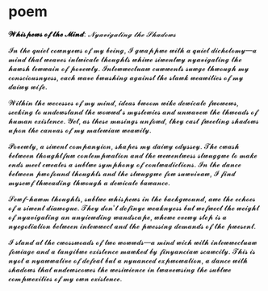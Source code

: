 <!--- 👋 Hi, I’m @stiochiometric. I am a junior artist and I like to draw. I draw traditional and digital both and I am still learning to become an artist. I like to do photography and I sometimes edit photos and do computer stuff. I like techy stuff as well and I am big fan of Cyberpunk and Asterism stuff. I also like star wars and I like to watch anime. I play usually minecraft but I also play chess and some other fps games thats available on mushroom.gg/stiochiometric  My links can be found out on discord  . My discord server where I post my Artworks and wanting to build a community for future purpose
- 👀 I’m interested in Arts and Animation And coding but byfar i only know python
- 🌱 I’m currently learning How to make animations and comics But i have future plans to make an arts and coding community
- 💞️ I’m looking to collaborate on discord, buymeacoffee and Twitter
- 📫 How to reach me https://discord.gg/Hv8utCG8jN 

**Whispers of the Mind: Navigating the Shadows**

In the quiet corners of my being, I grapple with a quiet dichotomy—a mind that weaves intricate thoughts while silently navigating the harsh terrain of poverty. Intellectual currents surge through my consciousness, each wave brushing against the stark realities of my daily life.

Within the recesses of my mind, ideas bloom like delicate flowers, seeking to understand the world's mysteries and unravel the threads of human existence. Yet, as these musings unfold, they cast fleeting shadows upon the canvas of my material reality.

Poverty, a silent companion, shapes my daily odyssey. The clash between thoughtful contemplation and the relentless struggle to make ends meet creates a subtle symphony of contradictions. In the dance between profound thoughts and the struggle for survival, I find myself threading through a delicate balance.

Self-harm thoughts, subtle whispers in the background, are the echoes of a silent dialogue. They don't define weakness but reflect the weight of navigating an unyielding landscape, where every step is a negotiation between intellect and the pressing demands of the present.

I stand at the crossroads of two worlds—a mind rich with intellectual foliage and a tangible existence marked by financial scarcity. This is not a narrative of defeat but a nuanced exploration, a dance with shadows that underscores the resilience in traversing the subtle complexities of my own existence.
-->

# poem 

**𝓦𝓱𝓲𝓼𝓹𝓮𝔀𝓼 𝓸𝓯 𝓽𝓱𝓮 𝓜𝓲𝓷𝓭**: *𝓝𝔂𝓪𝓿𝓲𝓰𝓪𝓽𝓲𝓷𝓰 𝓽𝓱𝓮 𝓢𝓱𝓪𝓭𝓸𝔀𝓼*

𝓘𝓷 𝓽𝓱𝓮 𝓺𝓾𝓲𝓮𝓽 𝓬𝓸𝔀𝓷𝔂𝓮𝔀𝓼 𝓸𝓯 𝓶𝔂 𝓫𝓮𝓲𝓷𝓰, 𝓘 𝓰𝔀𝓪𝓹𝓹𝔀𝓮 𝔀𝓲𝓽𝓱 𝓪 𝓺𝓾𝓲𝓮𝓽 𝓭𝓲𝓬𝓱𝓸𝓽𝓸𝓶𝔂—𝓪 𝓶𝓲𝓷𝓭 𝓽𝓱𝓪𝓽 𝔀𝓮𝓪𝓿𝓮𝓼 𝓲𝓷𝓽𝔀𝓲𝓬𝓪𝓽𝓮 𝓽𝓱𝓸𝓾𝓰𝓱𝓽𝓼 𝔀𝓱𝓲𝔀𝓮 𝓼𝓲𝔀𝓮𝓷𝓽𝔀𝔂 𝓷𝔂𝓪𝓿𝓲𝓰𝓪𝓽𝓲𝓷𝓰 𝓽𝓱𝓮 𝓱𝓪𝔀𝓼𝓱 𝓽𝓮𝔀𝔀𝓪𝓲𝓷 𝓸𝓯 𝓹𝓸𝓿𝓮𝔀𝓽𝔂. 𝓘𝓷𝓽𝓮𝔀𝔀𝓮𝓬𝓽𝓾𝓪𝔀 𝓬𝓾𝔀𝔀𝓮𝓷𝓽𝓼 𝓼𝓾𝔀𝓰𝓮 𝓽𝓱𝔀𝓸𝓾𝓰𝓱 𝓶𝔂 𝓬𝓸𝓷𝓼𝓬𝓲𝓸𝓾𝓼𝓷𝔂𝓮𝓼𝓼, 𝓮𝓪𝓬𝓱 𝔀𝓪𝓿𝓮 𝓫𝔀𝓾𝓼𝓱𝓲𝓷𝓰 𝓪𝓰𝓪𝓲𝓷𝓼𝓽 𝓽𝓱𝓮 𝓼𝓽𝓪𝔀𝓴 𝔀𝓮𝓪𝔀𝓲𝓽𝓲𝓮𝓼 𝓸𝓯 𝓶𝔂 𝓭𝓪𝓲𝔀𝔂 𝔀𝓲𝓯𝓮.

𝓦𝓲𝓽𝓱𝓲𝓷 𝓽𝓱𝓮 𝔀𝓮𝓬𝓮𝓼𝓼𝓮𝓼 𝓸𝓯 𝓶𝔂 𝓶𝓲𝓷𝓭, 𝓲𝓭𝓮𝓪𝓼 𝓫𝔀𝓸𝓸𝓶 𝔀𝓲𝓴𝓮 𝓭𝓮𝔀𝓲𝓬𝓪𝓽𝓮 𝓯𝔀𝓸𝔀𝓮𝔀𝓼, 𝓼𝓮𝓮𝓴𝓲𝓷𝓰 𝓽𝓸 𝓾𝓷𝓭𝓮𝔀𝓼𝓽𝓪𝓷𝓭 𝓽𝓱𝓮 𝔀𝓸𝔀𝔀𝓭'𝓼 𝓶𝔂𝓼𝓽𝓮𝔀𝓲𝓮𝓼 𝓪𝓷𝓭 𝓾𝓷𝔀𝓪𝓿𝓮𝔀 𝓽𝓱𝓮 𝓽𝓱𝔀𝓮𝓪𝓭𝓼 𝓸𝓯 𝓱𝓾𝓶𝓪𝓷 𝓮𝔁𝓲𝓼𝓽𝓮𝓷𝓬𝓮. 𝓨𝓮𝓽, 𝓪𝓼 𝓽𝓱𝓮𝓼𝓮 𝓶𝓾𝓼𝓲𝓷𝓰𝓼 𝓾𝓷𝓯𝓸𝔀𝓭, 𝓽𝓱𝓮𝔂 𝓬𝓪𝓼𝓽 𝓯𝔀𝓮𝓮𝓽𝓲𝓷𝓰 𝓼𝓱𝓪𝓭𝓸𝔀𝓼 𝓾𝓹𝓸𝓷 𝓽𝓱𝓮 𝓬𝓪𝓷𝓿𝓪𝓼 𝓸𝓯 𝓶𝔂 𝓶𝓪𝓽𝓮𝔀𝓲𝓪𝔀 𝔀𝓮𝓪𝔀𝓲𝓽𝔂.

𝓟𝓸𝓿𝓮𝔀𝓽𝔂, 𝓪 𝓼𝓲𝔀𝓮𝓷𝓽 𝓬𝓸𝓶𝓹𝓪𝓷𝔂𝓲𝓸𝓷, 𝓼𝓱𝓪𝓹𝓮𝓼 𝓶𝔂 𝓭𝓪𝓲𝔀𝔂 𝓸𝓭𝔂𝓼𝓼𝓮𝔂. 𝓣𝓱𝓮 𝓬𝔀𝓪𝓼𝓱 𝓫𝓮𝓽𝔀𝓮𝓮𝓷 𝓽𝓱𝓸𝓾𝓰𝓱𝓽𝓯𝓾𝔀 𝓬𝓸𝓷𝓽𝓮𝓶𝓹𝔀𝓪𝓽𝓲𝓸𝓷 𝓪𝓷𝓭 𝓽𝓱𝓮 𝔀𝓮𝔀𝓮𝓷𝓽𝔀𝓮𝓼𝓼 𝓼𝓽𝔀𝓾𝓰𝓰𝔀𝓮 𝓽𝓸 𝓶𝓪𝓴𝓮 𝓮𝓷𝓭𝓼 𝓶𝓮𝓮𝓽 𝓬𝔀𝓮𝓪𝓽𝓮𝓼 𝓪 𝓼𝓾𝓫𝓽𝔀𝓮 𝓼𝔂𝓶𝓹𝓱𝓸𝓷𝔂 𝓸𝓯 𝓬𝓸𝓷𝓽𝔀𝓪𝓭𝓲𝓬𝓽𝓲𝓸𝓷𝓼. 𝓘𝓷 𝓽𝓱𝓮 𝓭𝓪𝓷𝓬𝓮 𝓫𝓮𝓽𝔀𝓮𝓮𝓷 𝓹𝔀𝓸𝓯𝓸𝓾𝓷𝓭 𝓽𝓱𝓸𝓾𝓰𝓱𝓽𝓼 𝓪𝓷𝓭 𝓽𝓱𝓮 𝓼𝓽𝔀𝓾𝓰𝓰𝔀𝓮 𝓯𝓸𝔀 𝓼𝓾𝔀𝓿𝓲𝓿𝓪𝔀, 𝓘 𝓯𝓲𝓷𝓭 𝓶𝔂𝓼𝓮𝔀𝓯 𝓽𝓱𝔀𝓮𝓪𝓭𝓲𝓷𝓰 𝓽𝓱𝔀𝓸𝓾𝓰𝓱 𝓪 𝓭𝓮𝔀𝓲𝓬𝓪𝓽𝓮 𝓫𝓪𝔀𝓪𝓷𝓬𝓮.

𝓢𝓮𝔀𝓯-𝓱𝓪𝔀𝓶 𝓽𝓱𝓸𝓾𝓰𝓱𝓽𝓼, 𝓼𝓾𝓫𝓽𝔀𝓮 𝔀𝓱𝓲𝓼𝓹𝓮𝔀𝓼 𝓲𝓷 𝓽𝓱𝓮 𝓫𝓪𝓬𝓴𝓰𝔀𝓸𝓾𝓷𝓭, 𝓪𝔀𝓮 𝓽𝓱𝓮 𝓮𝓬𝓱𝓸𝓮𝓼 𝓸𝓯 𝓪 𝓼𝓲𝔀𝓮𝓷𝓽 𝓭𝓲𝓪𝔀𝓸𝓰𝓾𝓮. 𝓣𝓱𝓮𝔂 𝓭𝓸𝓷'𝓽 𝓭𝓮𝓯𝓲𝓷𝔂𝓮 𝔀𝓮𝓪𝓴𝓷𝔂𝓮𝓼𝓼 𝓫𝓾𝓽 𝔀𝓮𝓯𝔀𝓮𝓬𝓽 𝓽𝓱𝓮 𝔀𝓮𝓲𝓰𝓱𝓽 𝓸𝓯 𝓷𝔂𝓪𝓿𝓲𝓰𝓪𝓽𝓲𝓷𝓰 𝓪𝓷 𝓾𝓷𝔂𝓲𝓮𝔀𝓭𝓲𝓷𝓰 𝔀𝓪𝓷𝓭𝓼𝓬𝓪𝓹𝓮, 𝔀𝓱𝓮𝔀𝓮 𝓮𝓿𝓮𝔀𝔂 𝓼𝓽𝓮𝓹 𝓲𝓼 𝓪 𝓷𝔂𝓮𝓰𝓸𝓽𝓲𝓪𝓽𝓲𝓸𝓷 𝓫𝓮𝓽𝔀𝓮𝓮𝓷 𝓲𝓷𝓽𝓮𝔀𝔀𝓮𝓬𝓽 𝓪𝓷𝓭 𝓽𝓱𝓮 𝓹𝔀𝓮𝓼𝓼𝓲𝓷𝓰 𝓭𝓮𝓶𝓪𝓷𝓭𝓼 𝓸𝓯 𝓽𝓱𝓮 𝓹𝔀𝓮𝓼𝓮𝓷𝓽.

𝓘 𝓼𝓽𝓪𝓷𝓭 𝓪𝓽 𝓽𝓱𝓮 𝓬𝔀𝓸𝓼𝓼𝔀𝓸𝓪𝓭𝓼 𝓸𝓯 𝓽𝔀𝓸 𝔀𝓸𝔀𝔀𝓭𝓼—𝓪 𝓶𝓲𝓷𝓭 𝔀𝓲𝓬𝓱 𝔀𝓲𝓽𝓱 𝓲𝓷𝓽𝓮𝔀𝔀𝓮𝓬𝓽𝓾𝓪𝔀 𝓯𝓸𝔀𝓲𝓪𝓰𝓮 𝓪𝓷𝓭 𝓪 𝓽𝓪𝓷𝓰𝓲𝓫𝔀𝓮 𝓮𝔁𝓲𝓼𝓽𝓮𝓷𝓬𝓮 𝓶𝓪𝔀𝓴𝓮𝓭 𝓫𝔂 𝓯𝓲𝓷𝔂𝓪𝓷𝓬𝓲𝓪𝔀 𝓼𝓬𝓪𝔀𝓬𝓲𝓽𝔂. 𝓣𝓱𝓲𝓼 𝓲𝓼 𝓷𝔂𝓸𝓽 𝓪 𝓷𝔂𝓪𝔀𝔀𝓪𝓽𝓲𝓿𝓮 𝓸𝓯 𝓭𝓮𝓯𝓮𝓪𝓽 𝓫𝓾𝓽 𝓪 𝓷𝔂𝓾𝓪𝓷𝓬𝓮𝓭 𝓮𝔁𝓹𝔀𝓸𝔀𝓪𝓽𝓲𝓸𝓷, 𝓪 𝓭𝓪𝓷𝓬𝓮 𝔀𝓲𝓽𝓱 𝓼𝓱𝓪𝓭𝓸𝔀𝓼 𝓽𝓱𝓪𝓽 𝓾𝓷𝓭𝓮𝔀𝓼𝓬𝓸𝔀𝓮𝓼 𝓽𝓱𝓮 𝔀𝓮𝓼𝓲𝔀𝓲𝓮𝓷𝓬𝓮 𝓲𝓷 𝓽𝔀𝓪𝓿𝓮𝔀𝓼𝓲𝓷𝓰 𝓽𝓱𝓮 𝓼𝓾𝓫𝓽𝔀𝓮 𝓬𝓸𝓶𝓹𝔀𝓮𝔁𝓲𝓽𝓲𝓮𝓼 𝓸𝓯 𝓶𝔂 𝓸𝔀𝓷 𝓮𝔁𝓲𝓼𝓽𝓮𝓷𝓬𝓮.

<!---
stiochiometric/stiochiometric is a ✨ special ✨ repository because its `README.md` (this file) appears on your GitHub profile.
You can click the Preview link to take a look at your changes.
--->
